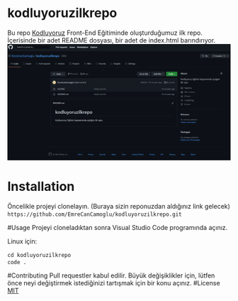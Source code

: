 # kodluyoruzilkrepo
Bu repo [Kodluyoruz](https://www.kodluyoruz.org/)  Front-End Eğitiminde oluşturduğumuz ilk repo. İçerisinde bir adet README dosyası, bir adet de index.html barındırıyor.
![img.png](img.png)
# Installation
Öncelikle projeyi clonelayın. (Buraya sizin reponuzdan aldığınız link gelecek)
`https://github.com/EmreCanCamoglu/kodluyoruzilkrepo.git`

#Usage
Projeyi cloneladıktan sonra Visual Studio Code programında açınız.

Linux için:
```` 
cd kodluyoruzilkrepo
code .  
````
#Contributing
Pull requestler kabul edilir. Büyük değişiklikler için, lütfen önce neyi değiştirmek istediğinizi tartışmak için bir konu açınız.
#License
[MIT](https://choosealicense.com/licenses/mit/)
